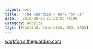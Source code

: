 ```yaml
---
layout: post
title:  "The Guardian - Work for us"
date:   2016-08-23 21:38:05 +0100
category: Website
tags: [FrontEnd, Concrete5, RWD, SASS]
---
```

[workforus.theguardian.com](https://workforus.theguardian.com)
